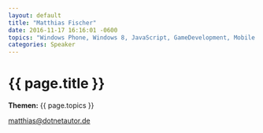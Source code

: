 ```yaml
---
layout: default
title: "Matthias Fischer"
date: 2016-11-17 16:16:01 -0600
topics: "Windows Phone, Windows 8, JavaScript, GameDevelopment, Mobile Anwendungen, Web Anwendungen"
categories: Speaker
---
```


# {{ page.title }}

**Themen:** {{ page.topics }}

matthias@dotnetautor.de